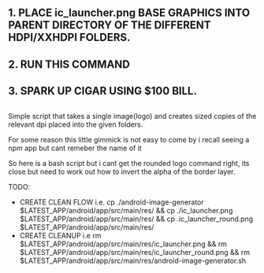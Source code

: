 ##
## 1. PLACE ic_launcher.png BASE GRAPHICS INTO PARENT DIRECTORY OF THE DIFFERENT HDPI/XXHDPI FOLDERS.
## 2. RUN THIS COMMAND
## 3. SPARK UP CIGAR USING $100 BILL.
##
##



Simple script that takes a single image(logo) and creates sized copies of the relevant dpi placed into the given folders.

For some reason this little gimmick is not easy to come by i recall seeing a npm app but cant remeber the name of it

So here is a bash script but i cant get the rounded logo command right, its close but need to work out how to invert the alpha of the border layer.


TODO:

  - CREATE CLEAN FLOW i.e. cp ./android-image-generator $LATEST_APP/android/app/src/main/res/ && cp ./ic_launcher.png $LATEST_APP/android/app/src/main/res/ && cp .ic_launcher_round.png $LATEST_APP/android/app/src/main/res/
  - CREATE CLEANUP i.e rm $LATEST_APP/android/app/src/main/res/ic_launcher.png && rm $LATEST_APP/android/app/src/main/res/ic_launcher_round.png && rm $LATEST_APP/android/app/src/main/res/android-image-generator.sh
